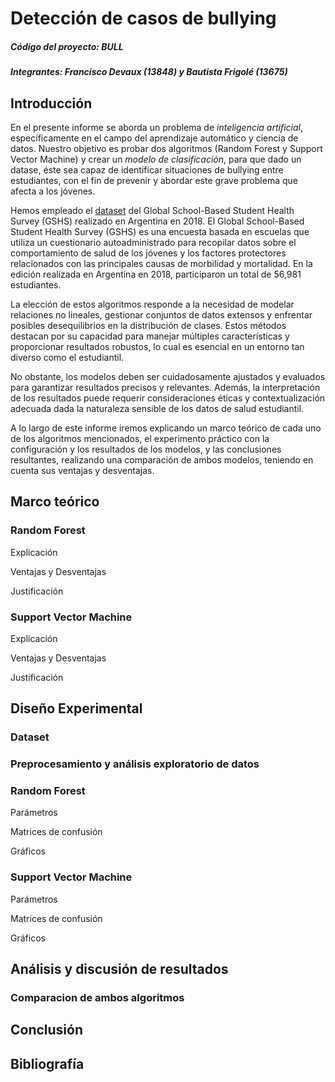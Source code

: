 # Detección de casos de bullying

##### Código del proyecto: BULL

##### Integrantes: Francisco Devaux (13848) y Bautista Frigolé (13675)

## Introducción

En el presente informe se aborda un problema de *inteligencia artificial*, específicamente en el campo del aprendizaje automático y ciencia de datos. Nuestro objetivo es probar dos algoritmos (Random Forest y Support Vector Machine) y crear un *modelo de clasificación*, para que dado un datase, éste sea capaz de identificar situaciones de bullying entre estudiantes, con el fin de prevenir y abordar este grave problema que afecta a los jóvenes.

Hemos empleado el [dataset](https://www.kaggle.com/datasets/leomartinelli/bullying-in-schools) del Global School-Based Student Health Survey (GSHS) realizado en Argentina en 2018. El Global School-Based Student Health Survey (GSHS) es una encuesta basada en escuelas que utiliza un cuestionario autoadministrado para recopilar datos sobre el comportamiento de salud de los jóvenes y los factores protectores relacionados con las principales causas de morbilidad y mortalidad. En la edición realizada en Argentina en 2018, participaron un total de 56,981 estudiantes.

La elección de estos algoritmos responde a la necesidad de modelar relaciones no lineales, gestionar conjuntos de datos extensos y enfrentar posibles desequilibrios en la distribución de clases. Estos métodos destacan por su capacidad para manejar múltiples características y proporcionar resultados robustos, lo cual es esencial en un entorno tan diverso como el estudiantil.

No obstante, los modelos deben ser cuidadosamente ajustados y evaluados para garantizar resultados precisos y relevantes. Además, la interpretación de los resultados puede requerir consideraciones éticas y contextualización adecuada dada la naturaleza sensible de los datos de salud estudiantil.

A lo largo de este informe iremos explicando un marco teórico de cada uno de los algoritmos mencionados, el experimento práctico con la configuración y los resultados de los modelos, y las conclusiones resultantes, realizando una comparación de ambos modelos, teniendo en cuenta sus ventajas y desventajas.

## Marco teórico

### Random Forest

Explicación

Ventajas y Desventajas

Justificación

### Support Vector Machine

Explicación

Ventajas y Desventajas

Justificación

## Diseño Experimental

### Dataset

### Preprocesamiento y análisis exploratorio de datos

### Random Forest

Parámetros

Matrices de confusión

Gráficos

### Support Vector Machine

Parámetros

Matrices de confusión

Gráficos

## Análisis y discusión de resultados

### Comparacion de ambos algoritmos

## Conclusión

## Bibliografía
